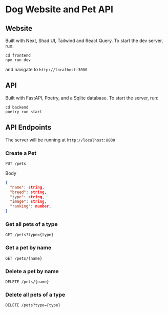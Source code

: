 # Dog Website and Pet API

## Website

Built with Next, Shad UI, Tailwind and React Query. To start the dev server, run:

```
cd frontend
npm run dev
```

and navigate to `http://localhost:3000`

## API

Built with FastAPI, Poetry, and a Sqlite database. To start the server, run:

```
cd backend
poetry run start
```

## API Endpoints

The server will be running at `http://localhost:8000`

### Create a Pet

```http
PUT /pets
```

Body

```json
{
  "name": string,
  "breed": string,
  "type": string,
  "image": string,
  "ranking": number,
}
```

### Get all pets of a type

```http
GET /pets?type={type}
```

### Get a pet by name

```http
GET /pets/{name}
```

### Delete a pet by name

```http
DELETE /pets/{name}
```

### Delete all pets of a type

```http
DELETE /pets?type={type}
```
